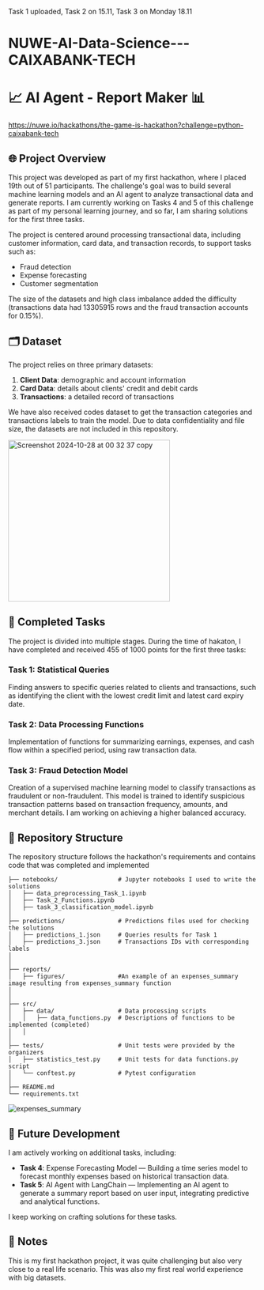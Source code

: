 Task 1 uploaded, Task 2 on 15.11, Task 3 on Monday 18.11

# NUWE-AI-Data-Science---CAIXABANK-TECH
# 📈 AI Agent - Report Maker 📊

https://nuwe.io/hackathons/the-game-is-hackathon?challenge=python-caixabank-tech 


## 🌐 Project Overview
This project was developed as part of my first hackathon, where I placed 19th out of 51 participants. The challenge's goal was to build several machine learning models and an AI agent to analyze transactional data and generate reports. I am currently working on Tasks 4 and 5 of this challenge as part of my personal learning journey, and so far, I am sharing solutions for the first three tasks.

The project is centered around processing transactional data, including customer information, card data, and transaction records, to support tasks such as:
- Fraud detection
- Expense forecasting
- Customer segmentation

The size of the datasets and high class imbalance added the difficulty (transactions data had 13305915 rows and the fraud transaction accounts for 0.15%).

## 🗂️ Dataset
The project relies on three primary datasets:
1. **Client Data**: demographic and account information
2. **Card Data**: details about clients' credit and debit cards
3. **Transactions**: a detailed record of transactions

We have also received codes dataset to get the transaction categories and transactions labels to train the model.
Due to data confidentiality and file size, the datasets are not included in this repository. 

<img width="327" alt="Screenshot 2024-10-28 at 00 32 37 copy" src="https://github.com/user-attachments/assets/0c38f51d-9918-41a7-97b8-e9a518550aa3">


## 🎯 Completed Tasks
The project is divided into multiple stages. During the time of hakaton, I have completed and received 455 of 1000 points for the first three tasks:

### Task 1: Statistical Queries
Finding answers to specific queries related to clients and transactions, such as identifying the client with the lowest credit limit and latest card expiry date.

### Task 2: Data Processing Functions
Implementation of functions for summarizing earnings, expenses, and cash flow within a specified period, using raw transaction data.

### Task 3: Fraud Detection Model
Creation of a supervised machine learning model to classify transactions as fraudulent or non-fraudulent. This model is trained to identify suspicious transaction patterns based on transaction frequency, amounts, and merchant details. I am working on achieving a higher balanced accuracy.


## 📂 Repository Structure
The repository structure follows the hackathon's requirements and contains code that was completed and implemented
```plaintext
├── notebooks/                 # Jupyter notebooks I used to write the solutions
│   ├── data_preprocessing_Task_1.ipynb
│   ├── Task_2_Functions.ipynb
│   ├── task_3_classification_model.ipynb
│
├── predictions/               # Predictions files used for checking the solutions
│   ├── predictions_1.json     # Queries results for Task 1
│   ├── predictions_3.json     # Transactions IDs with corresponding labels
│   
│
├── reports/                   
│   ├── figures/               #An example of an expenses_summary image resulting from expenses_summary function
│      
│
├── src/                       
│   ├── data/                  # Data processing scripts
│   │   ├── data_functions.py  # Descriptions of functions to be implemented (completed)
│   │  
│
├── tests/                     # Unit tests were provided by the organizers 
│   ├── statistics_test.py     # Unit tests for data functions.py script
│   └── conftest.py            # Pytest configuration                    
│
├── README.md                  
└── requirements.txt          

```
![expenses_summary](https://github.com/user-attachments/assets/ce374bfb-f7f9-4d61-b9a2-24e8e6e1e64a)


## 🚀 Future Development
I am actively working on additional tasks, including:
- **Task 4**: Expense Forecasting Model — Building a time series model to forecast monthly expenses based on historical transaction data.
- **Task 5**: AI Agent with LangChain — Implementing an AI agent to generate a summary report based on user input, integrating predictive and analytical functions.

I keep working on crafting solutions for these tasks.

## 📝 Notes
This is my first hackathon project, it was quite challenging but also very close to a real life scenario. This was also my first real world experience with big datasets.

